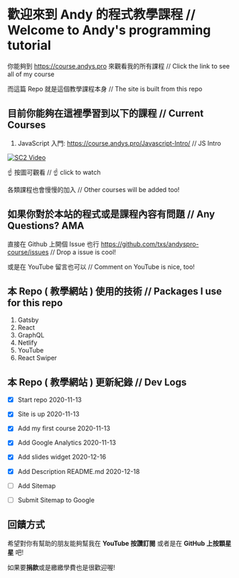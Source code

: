 # 歡迎來到 Andy 的程式教學課程 // Welcome to Andy's programming tutorial

你能夠到 https://course.andys.pro 來觀看我的所有課程 // Click the link to see all of my course

而這篇 Repo 就是這個教學課程本身 // The site is built from this repo

## 目前你能夠在這裡學習到以下的課程 // Current Courses

1. JavaScript 入門: https://course.andys.pro/Javascript-Intro/   // JS Intro
   
[![SC2 Video](https://img.youtube.com/vi/rTkfR9GGmnw/0.jpg)](https://www.youtube.com/watch?v=rTkfR9GGmnw&list=PL1aVa65WLc52Aoti_Qhp0T-mgzcFskPve)

☝️ 按圖可觀看 // ☝️ click to watch

各類課程也會慢慢的加入 // Other courses will be added too!

## 如果你對於本站的程式或是課程內容有問題 // Any Questions? AMA
直接在 Github 上開個 Issue 也行 https://github.com/txs/andyspro-course/issues // Drop a issue is cool!

或是在 YouTube 留言也可以 // Comment on YouTube is nice, too!

## 本 Repo ( 教學網站 ) 使用的技術 // Packages I use for this repo
1. Gatsby
2. React
3. GraphQL
4. Netlify
5. YouTube
6. React Swiper

## 本 Repo ( 教學網站 ) 更新紀錄 // Dev Logs

- [x] Start repo 2020-11-13
- [x] Site is up 2020-11-13
- [x] Add my first course 2020-11-13
- [x] Add Google Analytics 2020-11-13
- [x] Add slides widget 2020-12-16
- [x] Add Description README.md 2020-12-18
- [ ] Add Sitemap
- [ ] Submit Sitemap to Google


## 回饋方式
希望對你有幫助的朋友能夠幫我在 **YouTube 按讚訂閱** 或者是在 **GitHub 上按顆星星** 吧!

如果要**捐款**或是繳繳學費也是很歡迎喔!

